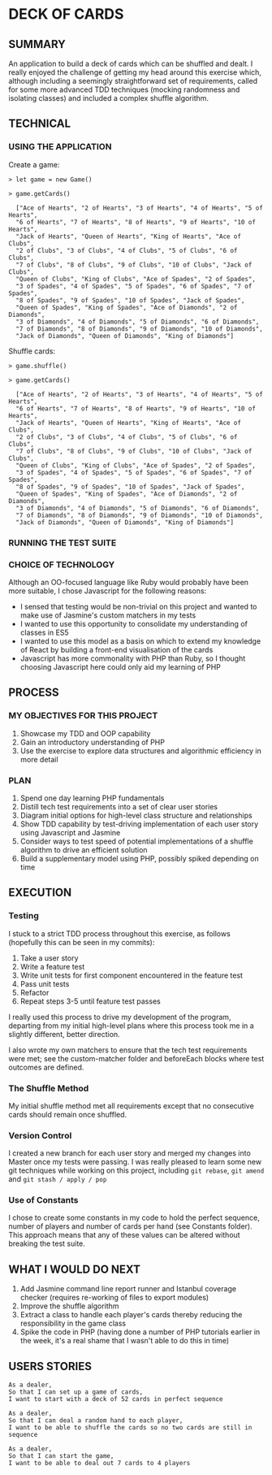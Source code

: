 # DECK OF CARDS

## SUMMARY

An application to build a deck of cards which can be shuffled and dealt. I really enjoyed the challenge of getting my head around this exercise which, although including a seemingly straightforward set of requirements, called for some more advanced TDD techniques (mocking randomness and isolating classes) and included a complex shuffle algorithm.

## TECHNICAL

### USING THE APPLICATION

Create a game:

```
> let game = new Game()

> game.getCards()

  ["Ace of Hearts", "2 of Hearts", "3 of Hearts", "4 of Hearts", "5 of Hearts",
  "6 of Hearts", "7 of Hearts", "8 of Hearts", "9 of Hearts", "10 of Hearts",
  "Jack of Hearts", "Queen of Hearts", "King of Hearts", "Ace of Clubs",
  "2 of Clubs", "3 of Clubs", "4 of Clubs", "5 of Clubs", "6 of Clubs",
  "7 of Clubs", "8 of Clubs", "9 of Clubs", "10 of Clubs", "Jack of Clubs",
  "Queen of Clubs", "King of Clubs", "Ace of Spades", "2 of Spades",
  "3 of Spades", "4 of Spades", "5 of Spades", "6 of Spades", "7 of Spades",
  "8 of Spades", "9 of Spades", "10 of Spades", "Jack of Spades",
  "Queen of Spades", "King of Spades", "Ace of Diamonds", "2 of Diamonds",
  "3 of Diamonds", "4 of Diamonds", "5 of Diamonds", "6 of Diamonds",
  "7 of Diamonds", "8 of Diamonds", "9 of Diamonds", "10 of Diamonds",
  "Jack of Diamonds", "Queen of Diamonds", "King of Diamonds"]

```

Shuffle cards:

```
> game.shuffle()

> game.getCards()

  ["Ace of Hearts", "2 of Hearts", "3 of Hearts", "4 of Hearts", "5 of Hearts",
  "6 of Hearts", "7 of Hearts", "8 of Hearts", "9 of Hearts", "10 of Hearts",
  "Jack of Hearts", "Queen of Hearts", "King of Hearts", "Ace of Clubs",
  "2 of Clubs", "3 of Clubs", "4 of Clubs", "5 of Clubs", "6 of Clubs",
  "7 of Clubs", "8 of Clubs", "9 of Clubs", "10 of Clubs", "Jack of Clubs",
  "Queen of Clubs", "King of Clubs", "Ace of Spades", "2 of Spades",
  "3 of Spades", "4 of Spades", "5 of Spades", "6 of Spades", "7 of Spades",
  "8 of Spades", "9 of Spades", "10 of Spades", "Jack of Spades",
  "Queen of Spades", "King of Spades", "Ace of Diamonds", "2 of Diamonds",
  "3 of Diamonds", "4 of Diamonds", "5 of Diamonds", "6 of Diamonds",
  "7 of Diamonds", "8 of Diamonds", "9 of Diamonds", "10 of Diamonds",
  "Jack of Diamonds", "Queen of Diamonds", "King of Diamonds"]

```

### RUNNING THE TEST SUITE

### CHOICE OF TECHNOLOGY

Although an OO-focused language like Ruby would probably have been more suitable, I chose Javascript for the following reasons:
- I sensed that testing would be non-trivial on this project and wanted to make use of Jasmine's custom matchers in my tests
- I wanted to use this opportunity to consolidate my understanding of classes in ES5
- I wanted to use this model as a basis on which to extend my knowledge of React by building a front-end visualisation of the cards
- Javascript has more commonality with PHP than Ruby, so I thought choosing Javascript here could only aid my learning of PHP

## PROCESS

### MY OBJECTIVES FOR THIS PROJECT
1. Showcase my TDD and OOP capability
2. Gain an introductory understanding of PHP
3. Use the exercise to explore data structures and algorithmic efficiency in more detail

### PLAN
1. Spend one day learning PHP fundamentals
2. Distill tech test requirements into a set of clear user stories
3. Diagram initial options for high-level class structure and relationships
4. Show TDD capability by test-driving implementation of each user story using Javascript and Jasmine
5. Consider ways to test speed of potential implementations of a shuffle algorithm to drive an efficient solution
6. Build a supplementary model using PHP, possibly spiked depending on time

## EXECUTION

### Testing
I stuck to a strict TDD process throughout this exercise, as follows (hopefully this can be seen in my commits):
1. Take a user story
2. Write a feature test
3. Write unit tests for first component encountered in the feature test
4. Pass unit tests
5. Refactor
6. Repeat steps 3-5 until feature test passes

I really used this process to drive my development of the program, departing from my initial high-level plans where this process took me in a slightly different, better direction.

I also wrote my own matchers to ensure that the tech test requirements were met; see the custom-matcher folder and beforeEach blocks where test outcomes are defined.

### The Shuffle Method
My initial shuffle method met all requirements except that no consecutive cards should remain once shuffled.

### Version Control
I created a new branch for each user story and merged my changes into Master once my tests were passing.
I was really pleased to learn some new git techniques while working on this project, including `git rebase`, `git amend` and `git stash / apply / pop`

### Use of Constants
I chose to create some constants in my code to hold the perfect sequence, number of players and number of cards per hand (see Constants folder). This approach means that any of these values can be altered without breaking the test suite.

## WHAT I WOULD DO NEXT
1. Add Jasmine command line report runner and Istanbul coverage checker (requires re-working of files to export modules)
2. Improve the shuffle algorithm
3. Extract a class to handle each player's cards thereby reducing the responsibility in the game class
4. Spike the code in PHP (having done a number of PHP tutorials earlier in the week, it's a real shame that I wasn't able to do this in time)

## USERS STORIES
```
As a dealer,
So that I can set up a game of cards,
I want to start with a deck of 52 cards in perfect sequence
```
```
As a dealer,
So that I can deal a random hand to each player,
I want to be able to shuffle the cards so no two cards are still in sequence
```
```
As a dealer,
So that I can start the game,
I want to be able to deal out 7 cards to 4 players
```
